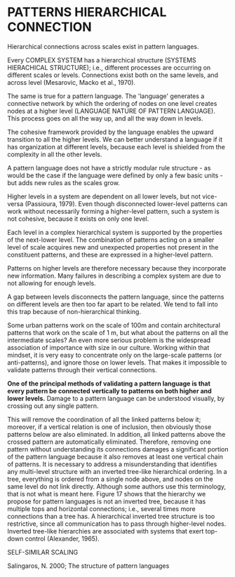 # PATTERNS HIERARCHICAL CONNECTION

Hierarchical connections across scales exist in pattern languages.

Every COMPLEX SYSTEM has a hierarchical structure (SYSTEMS HIERACHICAL STRUCTURE); i.e., different processes are occurring on different scales or levels. Connections exist both on the same levels, and across level (Mesarovic, Macko et al., 1970). 

The same is true for a pattern language. The 'language' generates a connective network by which the ordering of nodes on one level creates nodes at a higher level (LANGUAGE NATURE OF PATTERN LANGUAGE). This process goes on all the way up, and all the way down in levels. 

The cohesive framework provided by the language enables the upward transition to all the higher levels. We can better understand a language if it has organization at different levels, because each level is shielded from the complexity in all the other levels. 

A pattern language does not have a strictly modular rule structure - as would be the case if the language were defined by only a few basic units - but adds new rules as the scales grow. 

Higher levels in a system are dependent on all lower levels, but not vice-versa (Passioura, 1979). Even though disconnected lower-level patterns can work without necessarily forming a higher-level pattern, such a system is not cohesive, because it exists on only one level. 

Each level in a complex hierarchical system is supported by the properties of the next-lower level. The combination of patterns acting on a smaller level of scale acquires new and unexpected properties not present in the constituent patterns, and these are expressed in a higher-level pattern. 

Patterns on higher levels are therefore necessary because they incorporate new information. Many failures in describing a complex system are due to not allowing for enough levels. 

A gap between levels disconnects the pattern language, since the patterns on different levels are then too far apart to be related. We tend to fall into this trap because of non-hierarchical thinking. 

Some urban patterns work on the scale of 100m and contain architectural patterns that work on the scale of 1 m, but what about the patterns on all the intermediate scales? An even more serious problem is the widespread association of importance with size in our culture. Working within that mindset, it is very easy to concentrate only on the large-scale patterns (or anti-patterns), and ignore those on lower levels. That makes it impossible to validate patterns through their vertical connections.  

**One of the principal methods of validating a pattern language is that every pattern be connected vertically to patterns on both higher and lower levels.**   Damage to a pattern language can be understood visually, by crossing out any single pattern.

This will remove the coordination of all the linked patterns below it; moreover, if a vertical relation is one of inclusion, then obviously those patterns below are also eliminated. In addition, all linked patterns above the crossed pattern are automatically eliminated. Therefore, removing one pattern without understanding its connections damages a significant portion of the pattern language because it also removes at least one vertical chain of patterns. It is necessary to address a misunderstanding that identifies any multi-level structure with an inverted tree-like hierarchical ordering. In a tree, everything is ordered from a single node above, and nodes on the same level do not link directly. Although some authors use this terminology, that is not what is meant here. Figure 17 shows that the hierarchy we propose for pattern languages is not an inverted tree, because it has multiple tops and horizontal connections; i.e., several times more connections than a tree has. A hierarchical inverted tree structure is too restrictive, since all communication has to pass through higher-level nodes. Inverted tree-like hierarchies are associated with systems that exert top-down control (Alexander, 1965). 


SELF-SIMILAR SCALING

Salingaros, N. 2000; The structure of pattern languages
